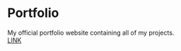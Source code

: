 # Portfolio

My official portfolio website containing all of my projects.  
[LINK](https://mitchelpl.github.io/Portfolio/)
